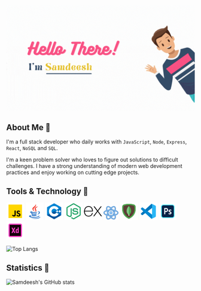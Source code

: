 ![Greetings](images/hello.gif)

## About Me 🔰

I'm a full stack developer who daily works with `JavaScript`, `Node`, `Express`, `React`, `NoSQL` and `SQL`.

I'm a keen problem solver who loves to figure out solutions to difficult challenges. I have a strong understanding of modern web development practices and enjoy working on cutting edge projects.

## Tools & Technology 🔨

![Javascript](images/js.png)
![Java](images/java.png)
![Java](images/cpp.png)
![Node.js](images/node.png)
![Node.js](images/express.png)
![React.js](images/react.png)
![MongoDB](images/mongodb.png)
![VS Code](images/vsc.png)
![Photoshop](images/photoshop.png)
![Adobe Xd](images/xd.png)

![Top Langs](https://github-readme-stats.vercel.app/api/top-langs/?username=OverloadedSam&theme=vue-dark&layout=compact)

## Statistics 🌟
![Samdeesh's GitHub stats](https://github-readme-stats.vercel.app/api?username=OverloadedSam&theme=synthwave&show_icons=true)
